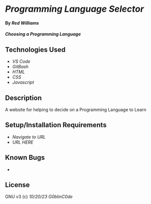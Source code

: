 # _Programming Language Selector_

#### By _**Red Williams**_

#### _Choosing a Programming Language_

## Technologies Used

* _VS Code_
* _GitBash_
* _HTML_
* _CSS_
* _Javascript_

## Description

A website for helping to decide on a Programming Language to Learn

## Setup/Installation Requirements

* _Navigate to URL_
* _URL HERE_



## Known Bugs

* 


## License



GNU v3 (c)  _10/20/23_ _G0blinC0de_